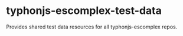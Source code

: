 # typhonjs-escomplex-test-data
Provides shared test data resources for all typhonjs-escomplex repos.
